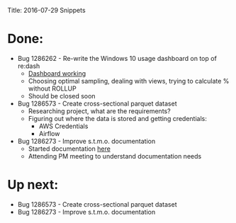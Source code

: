 Title: 2016-07-29 Snippets
# Done:

* Bug 1286262 - Re-write the Windows 10 usage dashboard on top of re:dash
  * [Dashboard working](https://sql.telemetry.mozilla.org/dashboard/windows-10-user-strata)
  * Choosing optimal sampling, dealing with views, trying to calculate % without ROLLUP
  * Should be closed soon
* Bug 1286573 - Create cross-sectional parquet dataset
  * Researching project, what are the requirements?
  * Figuring out where the data is stored and getting credentials:
    * AWS Credentials
    * Airflow
* Bug 1286273 - Improve s.t.m.o. documentation
  * Started documentation [here](https://docs.google.com/document/d/1HuqsIeUkjfCc2wC1GL3w6v_SKsdyeAoHXxfp05KLaA8/preview)
  * Attending PM meeting to understand documentation needs

# Up next:

* Bug 1286573 - Create cross-sectional parquet dataset
* Bug 1286273 - Improve s.t.m.o. documentation
